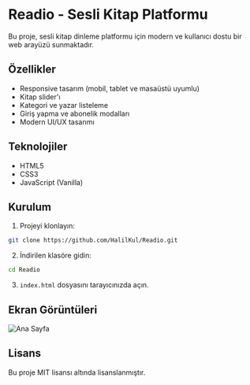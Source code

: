 # Readio - Sesli Kitap Platformu

Bu proje, sesli kitap dinleme platformu için modern ve kullanıcı dostu bir web arayüzü sunmaktadır.

## Özellikler

- Responsive tasarım (mobil, tablet ve masaüstü uyumlu)
- Kitap slider'ı
- Kategori ve yazar listeleme
- Giriş yapma ve abonelik modalları
- Modern UI/UX tasarımı

## Teknolojiler

- HTML5
- CSS3
- JavaScript (Vanilla)

## Kurulum

1. Projeyi klonlayın:
```bash
git clone https://github.com/HalilKul/Readio.git
```

2. İndirilen klasöre gidin:
```bash
cd Readio
```

3. `index.html` dosyasını tarayıcınızda açın.

## Ekran Görüntüleri

![Ana Sayfa](img/screenshot.png)

## Lisans

Bu proje MIT lisansı altında lisanslanmıştır. 